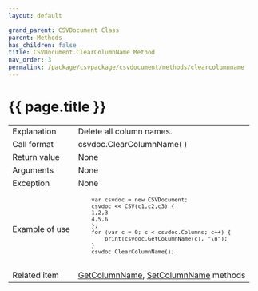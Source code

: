 ```yaml
---
layout: default

grand_parent: CSVDocument Class
parent: Methods
has_children: false
title: CSVDocument.ClearColumnName Method
nav_order: 3
permalink: /package/csvpackage/csvdocument/methods/clearcolumnname
---
```

# {{ page.title }}

<table>
  <tr>
    <td>Explanation</td>
    <td colspan="2">Delete all column names.</td>
  </tr>
  <tr>
    <td>Call format</td>
    <td colspan="2">csvdoc.ClearColumnName( )</td>
  </tr>
  <tr>
    <td>Return value</td>
    <td colspan="2">None</td>
  </tr>  
  <tr>
    <td>Arguments</td>
    <td colspan="2">None</td>
  </tr>
  <tr>
    <td>Exception</td>
    <td colspan="2">None</td>
  </tr>
  <tr>
    <td>Example of use</td>
    <td colspan="2"><code><pre>
    var csvdoc = new CSVDocument;
    csvdoc << CSV(c1,c2,c3) {
    1,2,3
    4,5,6
    };
    for (var c = 0; c < csvdoc.Columns; c++) {
        print(csvdoc.GetColumnName(c), "\n");
    }
    csvdoc.ClearColumnName();
    </pre></code></td>
  </tr>
  <tr>
    <td>Related item</td>
    <td colspan="2"><a href="/package/csvpackage/csvdocument/methods/getcolumnname">GetColumnName</a>, <a href="/package/csvpackage/csvdocument/methods/setcolumnname">SetColumnName</a> methods</td>
  </tr>
</table>



